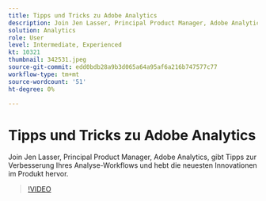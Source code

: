 ```yaml
---
title: Tipps und Tricks zu Adobe Analytics
description: Join Jen Lasser, Principal Product Manager, Adobe Analytics, gibt Tipps zur Verbesserung Ihres Analyse-Workflows und hebt aktuelle Innovationen hervor
solution: Analytics
role: User
level: Intermediate, Experienced
kt: 10321
thumbnail: 342531.jpeg
source-git-commit: edd0bdb28a9b3d065a64a95af6a216b747577c77
workflow-type: tm+mt
source-wordcount: '51'
ht-degree: 0%

---
```


# Tipps und Tricks zu Adobe Analytics

Join Jen Lasser, Principal Product Manager, Adobe Analytics, gibt Tipps zur Verbesserung Ihres Analyse-Workflows und hebt die neuesten Innovationen im Produkt hervor.

>[!VIDEO](https://video.tv.adobe.com/v/342531/?quality=12&learn=on)
